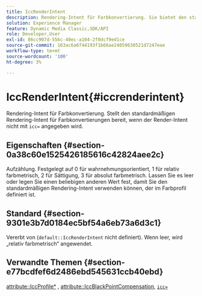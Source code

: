 ```yaml
---
title: IccRenderIntent
description: Rendering-Intent für Farbkonvertierung. Sie bietet den standardmäßigen Rendering-Intent für Farbkonvertierungen, wenn der Render-Intent nicht mit „icc=" angegeben ist.
solution: Experience Manager
feature: Dynamic Media Classic,SDK/API
role: Developer,User
exl-id: 86cc907d-556c-40ec-a104-2f0dcf9ed1ce
source-git-commit: 163ac6a6f44193f1b66ae24059630521d7247eae
workflow-type: tm+mt
source-wordcount: '100'
ht-degree: 3%

---
```


# IccRenderIntent{#iccrenderintent}

Rendering-Intent für Farbkonvertierung. Stellt den standardmäßigen Rendering-Intent für Farbkonvertierungen bereit, wenn der Render-Intent nicht mit `icc=` angegeben wird.

## Eigenschaften {#section-0a38c60e1525426185616c42824aee2c}

Aufzählung. Festgelegt auf 0 für wahrnehmungsorientiert, 1 für relativ farbmetrisch, 2 für Sättigung, 3 für absolut farbmetrisch. Lassen Sie es leer oder legen Sie einen beliebigen anderen Wert fest, damit Sie den standardmäßigen Rendering-Intent verwenden können, der im Farbprofil definiert ist.

## Standard {#section-9301e3b7d0184ec5bf54a6eb73a6d3c1}

Vererbt von (`default::IccRenderIntent` nicht definiert). Wenn leer, wird „relativ farbmetrisch“ angewendet.

## Verwandte Themen {#section-e77bcdfef6d2486ebd545631ccb40ebd}

[attribute::IccProfile*](../../../../../ir-api/material-cat/image-rendering-api-ref/c-ir-material-catalog/c-ir-attributes-reference/r-ir-iccprofilecmyk.md#reference-55aead2d924847ffbd1be4c46add7127) , [attribute::IccBlackPointCompensation](../../../../../ir-api/material-cat/image-rendering-api-ref/c-ir-material-catalog/c-ir-attributes-reference/r-ir-iccblackpointcompensation.md#reference-d939b0cdf6564baaa88deb1059e3b7f0), [`icc=`](../../../../../ir-api/http-protocol/image-rendering-api-ref/c-ir-http-protocol-ref/c-ir-http-protocol-command-reference/r-ir-icc.md#reference-86a2fff3cef24982ad2063d977a16e06)
